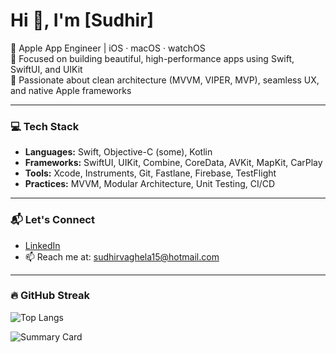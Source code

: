 <h1 align="leading">Hi 👋, I'm [Sudhir]</h1>

🚀 Apple App Engineer | iOS · macOS · watchOS  
🎯 Focused on building beautiful, high-performance apps using Swift, SwiftUI, and UIKit  
💼 Passionate about clean architecture (MVVM, VIPER, MVP), seamless UX, and native Apple frameworks  

---

### 💻 Tech Stack

- **Languages:** Swift, Objective-C (some), Kotlin
- **Frameworks:** SwiftUI, UIKit, Combine, CoreData, AVKit, MapKit, CarPlay
- **Tools:** Xcode, Instruments, Git, Fastlane, Firebase, TestFlight
- **Practices:** MVVM, Modular Architecture, Unit Testing, CI/CD

---

### 📬 Let's Connect

- [LinkedIn](https://www.linkedin.com/in/smvaghela/)
- 📫 Reach me at: sudhirvaghela15@hotmail.com

---

### 🔥 GitHub Streak

![Top Langs](https://github-readme-stats.vercel.app/api/top-langs/?username=sudhirvaghela15&layout=compact)
<!--![GitHub Stats](https://github-readme-stats.vercel.app/api?username=sudhirvaghela15&show_icons=true&count_private=true) -->
![Summary Card](https://github-profile-summary-cards.vercel.app/api/cards/profile-details?username=sudhirvaghela15&theme=default)

<!-- <img src="https://ghchart.rshah.org/2196f3/sudhirvaghela15" alt="GitHub Contributions Chart" /> -->

